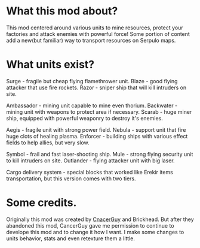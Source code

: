 # What this mod about?
This mod centered around various units to mine resources, protect your factories and attack enemies with powerful force!
Some portion of content add a new(but familiar) way to transport resources on Serpulo maps.

# What units exist?
Surge - fragile but cheap flying flamethrower unit.
Blaze - good flying attacker that use fire rockets.
Razor - sniper ship that will kill intruders on site.

Ambassador - mining unit capable to mine even thorium.
Backwater - mining unit with weapons to protect area if necessary.
Scarab - huge miner ship, equipped with powerful weaponry to destroy it's enemies.

Aegis - fragile unit with strong power field.
Nebula - support unit that fire huge clots of healing plasma.
Enforcer - building ships with various effect fields to help allies, but very slow.

Symbol - frail and fast laser-shooting ship.
Mule - strong flying security unit to kill intruders on site.
Outlander - flying attacker unit with big laser.

Cargo delivery system - special blocks that worked like Erekir items transportation, but this version comes with two tiers.

# Some credits.
Originally this mod was created by [CnacerGuy](https://github.com/AzhurniyBaklan) and Brickhead. 
But after they abandoned this mod, CancerGuy gave me permission to continue to develope this mod and to change it how I want.
I make some changes to units behavior, stats and even retexture them a little. 
